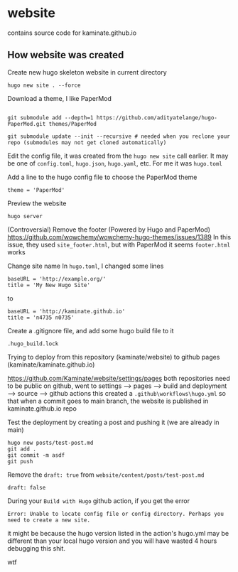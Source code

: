 # website

contains source code for kaminate.github.io


## How website was created


Create new hugo skeleton website in current directory
```
hugo new site . --force

```


Download a theme, I like PaperMod
```

git submodule add --depth=1 https://github.com/adityatelange/hugo-PaperMod.git themes/PaperMod

git submodule update --init --recursive # needed when you reclone your repo (submodules may not get cloned automatically)
```

Edit the config file, it was created from the `hugo new site` call
earlier. It may be one of `config.toml`, `hugo.json`, `hugo.yaml`, etc.
For me it was `hugo.toml`

Add a line to the hugo config file to choose the PaperMod theme
```
theme = 'PaperMod'
```

Preview the website
```
hugo server
```

(Controversial) Remove the footer (Powered by Hugo and PaperMod)
https://github.com/wowchemy/wowchemy-hugo-themes/issues/1389
In this issue, they used `site_footer.html`, but with PaperMod it seems
`footer.html` works


Change site name
In `hugo.toml`, I changed some lines
```
baseURL = 'http://example.org/'
title = 'My New Hugo Site'
```
to
```
baseURL = 'http://kaminate.github.io'
title = 'n4735 n0735'
```


Create a .gitignore file, and add some hugo build file to it
```
.hugo_build.lock
```

Trying to deploy from this repository (kaminate/website)
to github pages (kaminate/kaminate.github.io)

https://github.com/Kaminate/website/settings/pages
both repositories need to be public
on github, went to settings --> pages --> build and deployment --> source --> github actions
this created a `.github\workflows\hugo.yml` so that when a commit goes to main branch, the website is published in kaminate.github.io repo

Test the deployment by creating a post and pushing it (we are already in main)
```
hugo new posts/test-post.md
git add .
git commit -m asdf
git push
```

Remove the `draft: true` from `website/content/posts/test-post.md`
```
draft: false
```

During your `Build with Hugo` github action, if you get the error
```
Error: Unable to locate config file or config directory. Perhaps you need to create a new site.
```
it might be because the hugo version listed in the action's hugo.yml may be different than your local hugo version and you will have wasted 4 hours debugging this shit.

wtf



